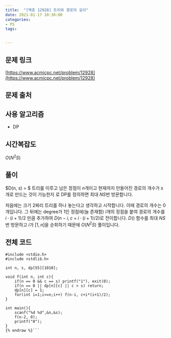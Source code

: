 ```yaml
---
title:  "[백준 12928] 트리와 경로의 길이"
date: 2021-01-17 10:30:00
categories: 
- PS
tags:


---
```


## 문제 링크
[https://www.acmicpc.net/problem/12928](https://www.acmicpc.net/problem/12928)

## 문제 출처



## 사용 알고리즘
 - DP

## 시간복잡도
$O(N^2S)$

## 풀이
$D(n, s) = $ 트리를 이루고 남은 정점이 $n$개이고 현재까지 만들어진 경로의 개수가 $s$개로 만드는 것이 가능한지 로 DP를 정의하면 최대 $NS$번 방문합니다.

처음에는 크기 $2$짜리 트리를 하나 놓는다고 생각하고 시작합니다. 이때 경로의 개수는 $0$개입니다. 그 뒤에는 degree가 $1$인 정점에(늘 존재함) $i$개의 정점을 붙여 경로의 개수를 $i⋅(i+1)/2$ 만큼 추가하여 $D(n-i, c+i⋅(i+1)/2)$로 전이합니다. $D()$ 함수를 최대 $NS$번 방문하고 $i$가 $[1, n]$을 순회하기 때문에 $O(N^2S)$ 풀이입니다.


## 전체 코드
```cpp{% raw %}
#include <stdio.h>
#include <stdlib.h>

int n, s, dp[55][1010];

void f(int n, int c){
    if(n == 0 && c == s) printf("1"), exit(0);
    if(n == 0 || dp[n][c] || c > s) return;
    dp[n][c] = 1;
    for(int i=1;i<=n;i++) f(n-i, c+i*(i+1)/2);
}

int main(){
    scanf("%d %d",&n,&s);
    f(n-2, 0);
    printf("0");
}
{% endraw %}```
```
